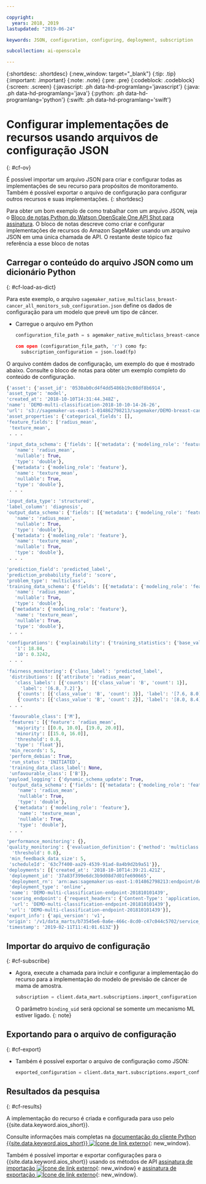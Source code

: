 ```yaml
---

copyright:
  years: 2018, 2019
lastupdated: "2019-06-24"

keywords: JSON, configuration, configuring, deployment, subscription

subcollection: ai-openscale

---
```


{:shortdesc: .shortdesc}
{:new_window: target="_blank"}
{:tip: .tip}
{:important: .important}
{:note: .note}
{:pre: .pre}
{:codeblock: .codeblock}
{:screen: .screen}
{:javascript: .ph data-hd-programlang='javascript'}
{:java: .ph data-hd-programlang='java'}
{:python: .ph data-hd-programlang='python'}
{:swift: .ph data-hd-programlang='swift'}

# Configurar implementações de recursos usando arquivos de configuração JSON
{: #cf-ov}

É possível importar um arquivo JSON para criar e configurar todas as implementações de seu recurso
para propósitos de monitoramento. Também é possível exportar o arquivo de configuração para configurar
outros recursos e suas implementações.
{: shortdesc}

Para obter um bom exemplo de como trabalhar com um arquivo JSON, veja o [Bloco de notas Python do Watson OpenScale One API Shot para assinatura](https://github.com/pmservice/ai-openscale-tutorials/blob/master/notebooks/Watson%20OpenScale%20One%20API%20Shot%20for%20subscription.ipynb). O bloco de notas descreve como criar e configurar implementações de recursos do Amazon SageMaker usando um arquivo JSON em uma única
chamada de API. O restante deste tópico faz referência a esse bloco de notas

## Carregar o conteúdo do arquivo JSON como um dicionário Python
{: #cf-load-as-dict}

Para este exemplo, o arquivo `sagemaker_native_multiclass_breast-cancer_all_monitors_sub_configuration.json` define os dados de configuração para um modelo que prevê um tipo de câncer.

- Carregue o arquivo em Python

    ```python
    configuration_file_path = s agemaker_native_multiclass_breast-cancer_all_monitors_sub_configuration.json '

  com open (configuration_file_path, 'r') como fp:
      subscription_configuration = json.load(fp)
    ```

O arquivo contém dados de configuração, um exemplo do que é mostrado abaixo. Consulte o bloco de notas para obter um exemplo completo do conteúdo de configuração.

  ```python
  {'asset': {'asset_id': '0530ab0cd4f4dd5486b19c08df8b6914',
  'asset_type': 'model',
  'created_at': '2018-10-10T14:31:44.348Z',
  'name': 'DEMO-multi-classification-2018-10-10-14-26-26',
  'url': 's3://sagemaker-us-east-1-014862798213/sagemaker/DEMO-breast-cancer-prediction/DEMO-multi-classification-2018-10-10-14-26-26/output/model.tar.gz'},
 'asset_properties': {'categorical_fields': [],
  'feature_fields': ['radius_mean',
   'texture_mean',
   . . .

  'input_data_schema': {'fields': [{'metadata': {'modeling_role': 'feature'},
     'name': 'radius_mean',
     'nullable': True,
     'type': 'double'},
    {'metadata': {'modeling_role': 'feature'},
     'name': 'texture_mean',
     'nullable': True,
     'type': 'double'},
   . . .

  'input_data_type': 'structured',
  'label_column': 'diagnosis',
  'output_data_schema': {'fields': [{'metadata': {'modeling_role': 'feature'},
     'name': 'radius_mean',
     'nullable': True,
     'type': 'double'},
    {'metadata': {'modeling_role': 'feature'},
     'name': 'texture_mean',
     'nullable': True,
     'type': 'double'},
   . . .

  'prediction_field': 'predicted_label',
  'prediction_probability_field': 'score',
  'problem_type': 'multiclass',
  'training_data_schema': {'fields': [{'metadata': {'modeling_role': 'feature'},
     'name': 'radius_mean',
     'nullable': True,
     'type': 'double'},
    {'metadata': {'modeling_role': 'feature'},
     'name': 'texture_mean',
     'nullable': True,
     'type': 'double'},
   . . .

 'configurations': {'explainability': {'training_statistics': {'base_values': {'0': 13.37,
     '1': 18.84,
     '10': 0.3242,
   . . .

  'fairness_monitoring': {'class_label': 'predicted_label',
   'distributions': [{'attribute': 'radius_mean',
     'class_labels': [{'counts': [{'class_value': 'B', 'count': 1}],
       'label': '[6.8, 7.2]'},
      {'counts': [{'class_value': 'B', 'count': 3}], 'label': '[7.6, 8.0]'},
      {'counts': [{'class_value': 'B', 'count': 2}], 'label': '[8.0, 8.4]'},
   . . .

   'favourable_class': ['M'],
   'features': [{'feature': 'radius_mean',
     'majority': [[0.0, 10.0], [19.0, 20.0]],
     'minority': [[15.0, 16.0]],
     'threshold': 0.8,
     'type': 'float'}],
   'min_records': 5,
   'perform_debias': True,
   'run_status': 'INITIATED',
   'training_data_class_label': None,
   'unfavourable_class': ['B']},
  'payload_logging': {'dynamic_schema_update': True,
   'output_data_schema': {'fields': [{'metadata': {'modeling_role': 'feature'},
      'name': 'radius_mean',
      'nullable': True,
      'type': 'double'},
     {'metadata': {'modeling_role': 'feature'},
      'name': 'texture_mean',
      'nullable': True,
      'type': 'double'},
   . . .

  'performance_monitoring': {},
  'quality_monitoring': {'evaluation_definition': {'method': 'multiclass',
    'threshold': 0.8},
   'min_feedback_data_size': 5,
   'scheduleId': '63c7f400-aa29-4539-91ad-8a4b9d2b9a51'}},
 'deployments': [{'created_at': '2018-10-10T14:39:21.421Z',
   'deployment_id': '37a83f399e6dc3b9d08d7d01fe690665',
   'deployment_rn': 'arn:aws:sagemaker:us-east-1:014862798213:endpoint/demo-multi-classification-endpoint-201810101439',
   'deployment_type': 'online',
   'name': 'DEMO-multi-classification-endpoint-201810101439',
   'scoring_endpoint': {'request_headers': {'Content-Type': 'application/json'},
    'url': 'DEMO-multi-classification-endpoint-201810101439'},
   'url': 'DEMO-multi-classification-endpoint-201810101439'}],
 'export_info': {'api_version': 'v1',
  'origin': '/v1/data_marts/b73545e6-0a6e-466c-8cd0-c47c044c5702/service_bindings/bf44cc7f-990d-4942-bfc6-cbcf71a1b78c/subscriptions/0530ab0cd4f4dd5486b19c08df8b6914',
  'timestamp': '2019-02-11T11:41:01.613Z'}}
  ```

## Importar do arquivo de configuração
{: #cf-subscribe}

- Agora, execute a chamada para incluir e configurar a implementação do recurso para a implementação
do modelo de previsão de câncer de mama de amostra.

    ```python
    subscription = client.data_mart.subscriptions.import_configuration (binding_uid = binding_uid, configuration_data = subscription_configuration)
    ```

  O parâmetro `binding_uid` será opcional se somente um mecanismo ML estiver ligado.
  {: note}

## Exportando para o arquivo de configuração
{: #cf-export}

- Também é possível exportar o arquivo de configuração como JSON:

    ```python
    exported_configuration = client.data_mart.subscriptions.export_configuration (binding_uid = binding_uid, subscription_uid=subscription.uid)
    ```

## Resultados da pesquisa
{: #cf-results}

A implementação do recurso é criada e configurada para uso pelo {{site.data.keyword.aios_short}}.

Consulte informações mais completas na [documentação do cliente Python {{site.data.keyword.aios_short}} ![Ícone de link externo](../../icons/launch-glyph.svg "Ícone de link externo")](http://ai-openscale-python-client-dev.mybluemix.net/#subscriptions){: new_window}.

Também é possível importar e exportar configurações para o {{site.data.keyword.aios_short}}
usando os métodos de API [assinatura de importação ![Ícone de link externo](../../icons/launch-glyph.svg "Ícone de link externo")](https://{DomainName}/apidocs/ai-openscale#import-subscription){: new_window} e [assinatura de exportação ![Ícone de link externo](../../icons/launch-glyph.svg "Ícone de link externo")](https://{DomainName}/apidocs/ai-openscale#export-subscription){: new_window}.
